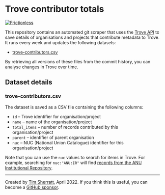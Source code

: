 # Trove contributor totals

[![Frictionless](https://github.com/wragge/trove-contributor-totals/actions/workflows/frictionless.yaml/badge.svg)](https://repository.frictionlessdata.io/report?user=wragge&repo=trove-contributor-totals&flow=frictionless)

This repository contains an automated git scraper that uses the [Trove API](https://troveconsole.herokuapp.com/) to save details of organisations and projects that contribute metadata to Trove. It runs every week and updates the following datasets:

* [trove-contributors.csv](data/trove-contributors.csv)

By retrieving all versions of these files from the commit history, you can analyse changes in Trove over time.

## Dataset details

### trove-contributors.csv

The dataset is saved as a CSV file containing the following columns:

* `id` – Trove identifier for organisation/project
* `name` – name of the organisation/project
* `total_items` – number of records contributed by this organisation/project
* `parent` – identifier of parent organisation
* `nuc` – NUC (National Union Catalogue) identifier for this organisation/project

Note that you can use the `nuc` values to search for items in Trove. For example, searching for `nuc:"ANU:IR"` will find [records from the ANU Institutional Repository](https://trove.nla.gov.au/search?keyword=nuc%3A%22ANU%3AIR%22).

---

Created by [Tim Sherratt](https://timsherratt.org), April 2022. If you think this is useful, you can become a [GitHub sponsor](https://github.com/sponsors/wragge).

